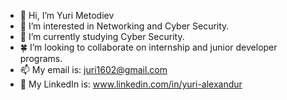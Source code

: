 - 👋 Hi, I’m Yuri Metodiev
- 👀 I’m interested in Networking and Cyber Security.
- 🌱 I’m currently studying Cyber Security.
- 🍀 I’m looking to collaborate on internship and junior developer programs.
- 📫 My email is: juri1602@gmail.com
- 📱 My LinkedIn is: www.linkedin.com/in/yuri-alexandur
